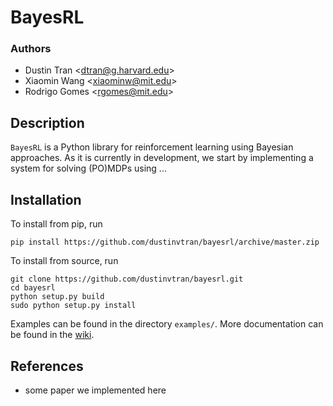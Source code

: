 # BayesRL
### Authors
* Dustin Tran \<dtran@g.harvard.edu\>
* Xiaomin Wang \<xiaominw@mit.edu\>
* Rodrigo Gomes \<rgomes@mit.edu\>

## Description
`BayesRL` is a Python library for reinforcement learning using Bayesian approaches. As it is currently in development, we start by implementing a system for solving (PO)MDPs using ...

## Installation
To install from pip, run
```{bash}
pip install https://github.com/dustinvtran/bayesrl/archive/master.zip
```
To install from source, run
```{bash}
git clone https://github.com/dustinvtran/bayesrl.git
cd bayesrl
python setup.py build
sudo python setup.py install
```

Examples can be found in the directory `examples/`. More documentation can be found in the [wiki](../../wiki).

## References
* some paper we implemented here
